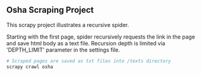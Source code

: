 
Osha Scraping Project
-------------------------

This scrapy project illustrates a recursive spider.

Starting with the first page, spider recursively requests the link in the page and save html body as a text file. Recursion depth is limited via 'DEPTH_LIMIT' parameter in the settings file.


```bash
# Scraped pages are saved as txt files into /texts directory
scrapy crawl osha
```

